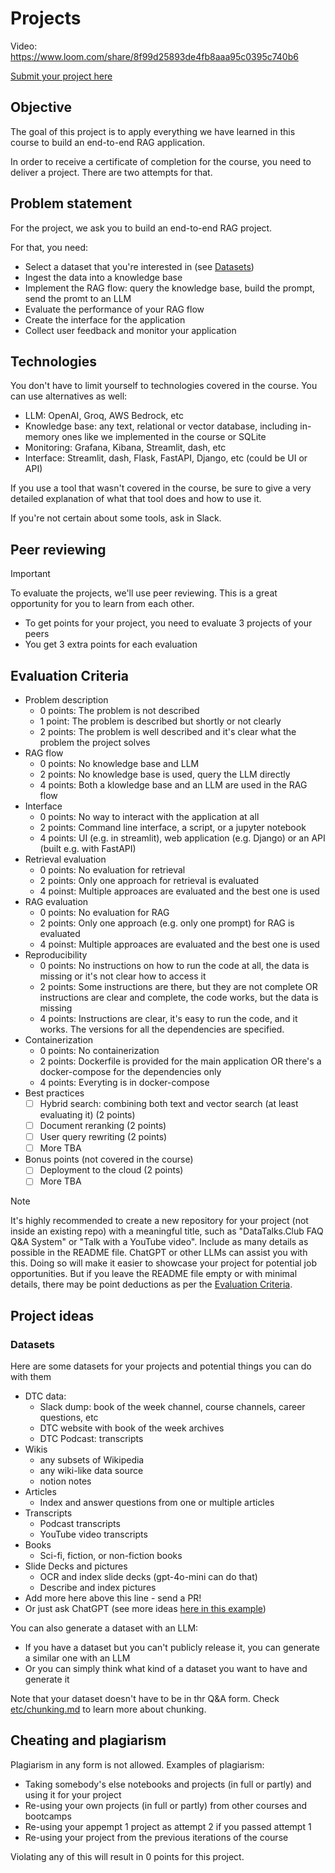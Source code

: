 # Projects 

Video: https://www.loom.com/share/8f99d25893de4fb8aaa95c0395c740b6

[Submit your project here](cohorts/2024/project.md)

## Objective

The goal of this project is to apply everything we have learned
in this course to build an end-to-end RAG application.

In order to receive a certificate of completion for the course, you need
to deliver a project. There are two attempts for that.


## Problem statement

For the project, we ask you to build an end-to-end RAG project. 

For that, you need:

* Select a dataset that you're interested in (see [Datasets](#datasets))
* Ingest the data into a knowledge base
* Implement the RAG flow: query the knowledge base, build the prompt, send the promt to an LLM
* Evaluate the performance of your RAG flow
* Create the interface for the application
* Collect user feedback and monitor your application

## Technologies

You don't have to limit yourself to technologies covered in the course. You can use alternatives as well:

* LLM: OpenAI, Groq, AWS Bedrock, etc
* Knowledge base: any text, relational or vector database, including in-memory ones like we implemented in the course or SQLite  
* Monitoring: Grafana, Kibana, Streamlit, dash, etc
* Interface: Streamlit, dash, Flask, FastAPI, Django, etc (could be UI or API)  

If you use a tool that wasn't covered in the course, be sure to give a very detailed explanation
of what that tool does and how to use it. 

If you're not certain about some tools, ask in Slack.

## Peer reviewing

> [!IMPORTANT]  
> To evaluate the projects, we'll use peer reviewing. This is a great opportunity for you to learn from each other.
> * To get points for your project, you need to evaluate 3 projects of your peers
> * You get 3 extra points for each evaluation

## Evaluation Criteria

* Problem description
    * 0 points: The problem is not described
    * 1 point: The problem is described but shortly or not clearly 
    * 2 points: The problem is well described and it's clear what the problem the project solves
* RAG flow
    * 0 points: No knowledge base and LLM
    * 2 points: No knowledge base is used, query the LLM directly
    * 4 points: Both a klowledge base and an LLM are used in the RAG flow 
* Interface
   * 0 points: No way to interact with the application at all
   * 2 points: Command line interface, a script, or a jupyter notebook
   * 4 points: UI (e.g. in streamlit), web application (e.g. Django) or an API (built e.g. with FastAPI) 
* Retrieval evaluation
    * 0 points: No evaluation for retrieval
    * 2 points: Only one approach for retrieval is evaluated
    * 4 poinst: Multiple approaces are evaluated and the best one is used  
* RAG evaluation
    * 0 points: No evaluation for RAG
    * 2 points: Only one approach (e.g. only one prompt) for RAG is evaluated
    * 4 poinst: Multiple approaces are evaluated and the best one is used  
* Reproducibility
    * 0 points: No instructions on how to run the code at all, the data is missing or it's not clear how to access it
    * 2 points: Some instructions are there, but they are not complete OR instructions are clear and complete, the code works, but the data is missing
    * 4 points: Instructions are clear, it's easy to run the code, and it works. The versions for all the dependencies are specified.
* Containerization
    * 0 points: No containerization
    * 2 points: Dockerfile is provided for the main application OR there's a docker-compose for the dependencies only
    * 4 points: Everyting is in docker-compose
* Best practices
    * [ ] Hybrid search: combining both text and vector search (at least evaluating it) (2 points)
    * [ ] Document reranking (2 points)
    * [ ] User query rewriting (2 points)
    * [ ] More TBA 
* Bonus points (not covered in the course)
    * [ ] Deployment to the cloud (2 points)
    * [ ] More TBA

> [!NOTE]
> It's highly recommended to create a new repository for your project (not inside an existing repo)
> with a meaningful title, such as "DataTalks.Club FAQ Q&A System" or "Talk with a YouTube video".
> Include as many details as possible in the README file. ChatGPT or other LLMs can assist you with this.
> Doing so will make it easier to showcase your project for potential job opportunities. But
> if you leave the README file empty or with minimal details, there may be point deductions as
> per the [Evaluation Criteria](#evaluation-criteria).

## Project ideas

### Datasets

Here are some datasets for your projects and potential things you can do with them

* DTC data:
   * Slack dump: book of the week channel, course channels, career questions, etc
   * DTC website with book of the week archives
   * DTC Podcast: transcripts
* Wikis
   * any subsets of Wikipedia
   * any wiki-like data source
   * notion notes
* Articles
   * Index and answer questions from one or multiple articles
* Transcripts
   * Podcast transcripts
   * YouTube video transcripts
* Books
   * Sci-fi, fiction, or non-fiction books
* Slide Decks and pictures
   * OCR and index slide decks (gpt-4o-mini can do that)
   * Describe and index pictures
* Add more here above this line - send a PR!
* Or just ask ChatGPT (see more ideas [here in this example](https://chatgpt.com/share/70b51c12-e41c-4312-831d-04f489a17f1e))

You can also generate a dataset with an LLM:

* If you have a dataset but you can't publicly release it, you can generate a similar one with an LLM
* Or you can simply think what kind of a dataset you want to have and generate it 

Note that your dataset doesn't have to be in thr Q&A form. Check [etc/chunking.md](etc/chunking.md) to learn more about chunking.


## Cheating and plagiarism

Plagiarism in any form is not allowed. Examples of plagiarism:

* Taking somebody's else notebooks and projects (in full or partly) and using it for your project
* Re-using your own projects (in full or partly) from other courses and bootcamps
* Re-using your appempt 1 project as attempt 2 if you passed attempt 1
* Re-using your project from the previous iterations of the course

Violating any of this will result in 0 points for this project.
